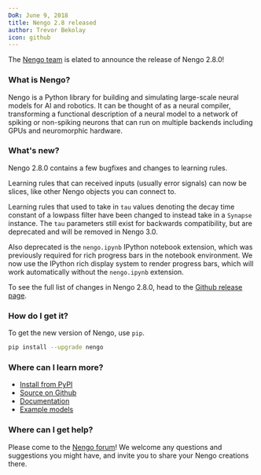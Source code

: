 ```yaml
---
DoR: June 9, 2018
title: Nengo 2.8 released
author: Trevor Bekolay
icon: github
---
```


The [Nengo team](https://www.nengo.ai/people.html)
is elated to announce the release of Nengo 2.8.0!

### What is Nengo?

Nengo is a Python library for building and simulating
large-scale neural models for AI and robotics.
It can be thought of as a neural compiler,
transforming a functional description of a neural model
to a network of spiking or non-spiking neurons
that can run on multiple backends
including GPUs and neuromorphic hardware.

### What's new?

Nengo 2.8.0 contains a few bugfixes and changes to learning rules.

Learning rules that can received inputs (usually error signals)
can now be slices, like other Nengo objects you can connect to.

Learning rules that used to take in `tau` values
denoting the decay time constant of a lowpass filter
have been changed to instead take in a `Synapse` instance.
The `tau` parameters still exist for backwards compatibility,
but are deprecated and will be removed in Nengo 3.0.

Also deprecated is the `nengo.ipynb` IPython notebook extension,
which was previously required for rich progress bars
in the notebook environment.
We now use the IPython rich display system
to render progress bars,
which will work automatically without the `nengo.ipynb` extension.

To see the full list of changes in Nengo 2.8.0, head to the
[Github release page](https://github.com/nengo/nengo/releases/tag/v2.8.0).

### How do I get it?

To get the new version of Nengo, use `pip`.

```bash
pip install --upgrade nengo
```

### Where can I learn more?

- [Install from PyPI](https://pypi.python.org/pypi/nengo)
- [Source on Github](https://github.com/nengo/nengo)
- [Documentation](https://www.nengo.ai/nengo/)
- [Example models](https://www.nengo.ai/nengo/examples.html)

### Where can I get help?

Please come to the [Nengo forum](https://forum.nengo.ai/)!
We welcome any questions and suggestions you might have,
and invite you to share your Nengo creations there.
